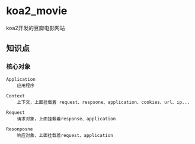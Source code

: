 # koa2_movie
koa2开发的豆瓣电影网站

## 知识点

### 核心对象
    Application
        应用程序

    Context
        上下文，上面挂载着 request、respsone、application、cookies、url、ip...

    Request
        请求对象，上面挂载着response、application

    Resonposne
        响应对象，上面挂载着request、application
